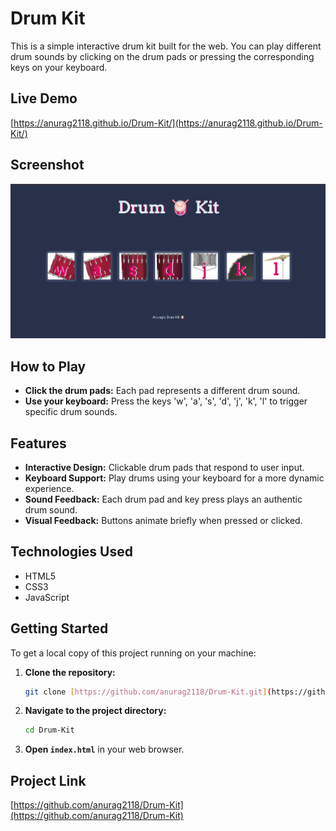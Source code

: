 # Drum Kit

This is a simple interactive drum kit built for the web. You can play different drum sounds by clicking on the drum pads or pressing the corresponding keys on your keyboard.

## Live Demo

[https://anurag2118.github.io/Drum-Kit/](https://anurag2118.github.io/Drum-Kit/)

## Screenshot

![Here's a look at the drum kit interface:](assets/drum_kit_screenshot.png)
## How to Play

* **Click the drum pads:** Each pad represents a different drum sound.
* **Use your keyboard:** Press the keys 'w', 'a', 's', 'd', 'j', 'k', 'l' to trigger specific drum sounds.

## Features

* **Interactive Design:** Clickable drum pads that respond to user input.
* **Keyboard Support:** Play drums using your keyboard for a more dynamic experience.
* **Sound Feedback:** Each drum pad and key press plays an authentic drum sound.
* **Visual Feedback:** Buttons animate briefly when pressed or clicked.

## Technologies Used

* HTML5
* CSS3
* JavaScript

## Getting Started

To get a local copy of this project running on your machine:

1.  **Clone the repository:**
    ```bash
    git clone [https://github.com/anurag2118/Drum-Kit.git](https://github.com/anurag2118/Drum-Kit.git)
    ```
2.  **Navigate to the project directory:**
    ```bash
    cd Drum-Kit
    ```
3.  **Open `index.html`** in your web browser.

## Project Link

[https://github.com/anurag2118/Drum-Kit](https://github.com/anurag2118/Drum-Kit)
